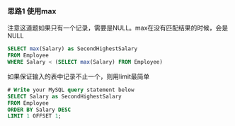 ### 思路1 使用max

注意这道题如果只有一个记录，需要是NULL。max在没有匹配结果的时候，会是NULL

```sql
SELECT max(Salary) as SecondHighestSalary
FROM Employee
WHERE Salary < (SELECT max(Salary) FROM Employee)
```

如果保证输入的表中记录不止一个，则用limit最简单

```sql
# Write your MySQL query statement below
SELECT Salary as SecondHighestSalary
FROM Employee
ORDER BY Salary DESC
LIMIT 1 OFFSET 1;
```